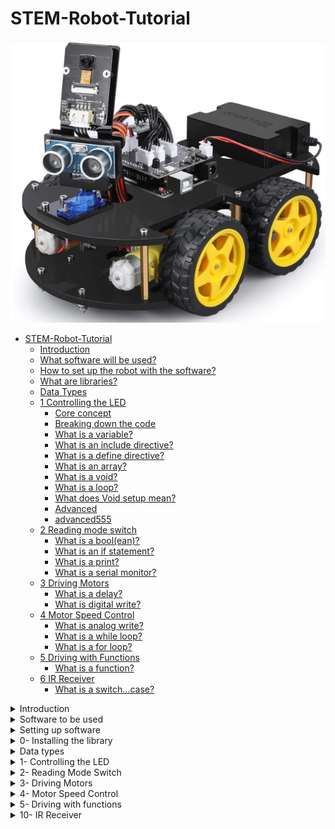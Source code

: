 # STEM-Robot-Tutorial

![Picture of Elegoo car](<z Tutorial Image/Elegoo robot.png>)

- [STEM-Robot-Tutorial](#stem-robot-tutorial)
  - [Introduction](#introduction)
  - [What software will be used?](#what-software-will-be-used)
  - [How to set up the robot with the software?](#how-to-set-up-the-robot-with-the-software)
  - [What are libraries?](#what-are-libraries)
  - [Data Types](#data-types)
  - [1 Controlling the LED](#1-controlling-the-led)
    - [Core concept](#core-concept)
    - [Breaking down the code](#breaking-down-the-code)
    - [What is a variable?](#what-is-a-variable)
    - [What is an include directive?](#what-is-an-include-directive)
    - [What is a define directive?](#what-is-a-define-directive)
    - [What is an array?](#what-is-an-array)
    - [What is a void?](#what-is-a-void)
    - [What is a loop?](#what-is-a-loop)
    - [What does Void setup mean?](#what-does-void-setup-mean)
    - [Advanced](#advanced)
    - [advanced555](#advanced555)
  - [2 Reading mode switch](#2-reading-mode-switch)
    - [What is a bool(ean)?](#what-is-a-boolean)
    - [What is an if statement?](#what-is-an-if-statement)
    - [What is a print?](#what-is-a-print)
    - [What is a serial monitor?](#what-is-a-serial-monitor)
  - [3 Driving Motors](#3-driving-motors)
    - [What is a delay?](#what-is-a-delay)
    - [What is digital write?](#what-is-digital-write)
  - [4 Motor Speed Control](#4-motor-speed-control)
    - [What is analog write?](#what-is-analog-write)
    - [What is a while loop?](#what-is-a-while-loop)
    - [What is a for loop?](#what-is-a-for-loop)
  - [5 Driving with Functions](#5-driving-with-functions)
    - [What is a function?](#what-is-a-function)
  - [6 IR Receiver](#6-ir-receiver)
    - [What is a switch…case?](#what-is-a-switchcase)

<details><summary>Introduction</summary>

## Introduction

Welcome to the Arduino Robot Car Tutorial. This code has been adapted from Martin Hebels 2023 https://www.selmaware.com/. This document is an explanation into the code which is used to operate the Arduino Robot. This document contains explanations of what parts of the code mean and why we use them, with the help of images.

In this tutorial, you will learn the adapted coding language from C, called C++. you will also learn multiple common features that are shared between other coding languages.

</details>



<details><summary>Software to be used</summary>

## What software will be used?
Within this tutorial, you are going to be using a software called ‘Arduino’. This software is going to act as a compiler for your code and allow you to verify/ upload and run code into the robot. The software for the Arduino should already be installed, but just in case, the links are included below.

![alt text](<z Tutorial Image/Arduino Logo.png>)

Below will include the necessary links in order to download this software.

- Windows: [Arduino software](https://downloads.arduino.cc/arduino-1.8.18-windows.exe?_gl=1*cbkesg*_gcl_au*MTc0MzQ1MzAwOS4xNzIzNTQzMTQ5*FPAU*MTc0MzQ1MzAwOS4xNzIzNTQzMTQ5*_ga*MTA0NzU2ODUyNC4xNzIzNTQyOTA5*_ga_NEXN8H46L5*MTcyMzU1MTE0MC4yLjEuMTcyMzU1MTE0NS4wLjAuMTcxNjQ1MTUwMw..*_fplc*bWd6c2VxN3l0THgyRXZDTEo1c0lKODQyMG5ndlpSbEFnQklxZUNZRUJIcDZhSDdtYkw0d3JRdzEwUXhLc2wxSDZZeG1FSU9vR0p3V3MwZjI5dHRYS0hTcmdmalluVmhhMnhPZjlRNkxEV3Z5RUZLUGlKMDRXRXcxWVN2TTVnJTNEJTNE)


- macOS: [Arduino software](https://downloads.arduino.cc/arduino-1.8.18-macosx.zip?_gl=1*cbkesg*_gcl_au*MTc0MzQ1MzAwOS4xNzIzNTQzMTQ5*FPAU*MTc0MzQ1MzAwOS4xNzIzNTQzMTQ5*_ga*MTA0NzU2ODUyNC4xNzIzNTQyOTA5*_ga_NEXN8H46L5*MTcyMzU1MTE0MC4yLjEuMTcyMzU1MTE0NS4wLjAuMTcxNjQ1MTUwMw..*_fplc*bWd6c2VxN3l0THgyRXZDTEo1c0lKODQyMG5ndlpSbEFnQklxZUNZRUJIcDZhSDdtYkw0d3JRdzEwUXhLc2wxSDZZeG1FSU9vR0p3V3MwZjI5dHRYS0hTcmdmalluVmhhMnhPZjlRNkxEV3Z5RUZLUGlKMDRXRXcxWVN2TTVnJTNEJTNE)


- Linux 32 bit: [Arduino software](https://downloads.arduino.cc/arduino-1.8.18-linux32.tar.xz?_gl=1*1hbngn5*_gcl_au*MTc0MzQ1MzAwOS4xNzIzNTQzMTQ5*FPAU*MTc0MzQ1MzAwOS4xNzIzNTQzMTQ5*_ga*MTA0NzU2ODUyNC4xNzIzNTQyOTA5*_ga_NEXN8H46L5*MTcyMzU1MTE0MC4yLjEuMTcyMzU1MTE0NS4wLjAuMTcxNjQ1MTUwMw..*_fplc*bWd6c2VxN3l0THgyRXZDTEo1c0lKODQyMG5ndlpSbEFnQklxZUNZRUJIcDZhSDdtYkw0d3JRdzEwUXhLc2wxSDZZeG1FSU9vR0p3V3MwZjI5dHRYS0hTcmdmalluVmhhMnhPZjlRNkxEV3Z5RUZLUGlKMDRXRXcxWVN2TTVnJTNEJTNE)


- Linux 64 bit:[Arduino software](https://downloads.arduino.cc/arduino-1.8.18-linux64.tar.xz?_gl=1*1hbngn5*_gcl_au*MTc0MzQ1MzAwOS4xNzIzNTQzMTQ5*FPAU*MTc0MzQ1MzAwOS4xNzIzNTQzMTQ5*_ga*MTA0NzU2ODUyNC4xNzIzNTQyOTA5*_ga_NEXN8H46L5*MTcyMzU1MTE0MC4yLjEuMTcyMzU1MTE0NS4wLjAuMTcxNjQ1MTUwMw..*_fplc*bWd6c2VxN3l0THgyRXZDTEo1c0lKODQyMG5ndlpSbEFnQklxZUNZRUJIcDZhSDdtYkw0d3JRdzEwUXhLc2wxSDZZeG1FSU9vR0p3V3MwZjI5dHRYS0hTcmdmalluVmhhMnhPZjlRNkxEV3Z5RUZLUGlKMDRXRXcxWVN2TTVnJTNEJTNE)


If you have any issues with downloading this software, please ask a supervisor/ adult in the room to help.

Upon opening the Arduino software, This is how the software should look.

![alt text](<z Tutorial Image/Clean Sketch.png>)

</details>



<details><summary>Setting up software</summary>

## How to set up the robot with the software?
Before you upload any code to the board, make sure that the board is in upload mode. This ensures that the board is not attempting to communicate with the camera. See the image below.

![alt text](<z Tutorial Image/Switch.png>)

After this, you are going to need to plug in the usb into the robot, this should result in a solid red light showing on the board as well as a flashing green light.

you will need to open the application and ensure that you have all the settings correct in order to have the software connected well to your robot. In doing this, you will firstly need to select the board that you are using, to do this, you will need to navigate to (tools > Board: > “Arduino Uno”) when you hover over “Board:” a dropdown box will pop up, allowing you to select “Arduino Uno” from the list.

![alt text](<z Tutorial Image/Board selection.png>)

As well as this, you will also need to select the correct port that the robot will be running on. Once again, if you select (tools > port > COMX) this will allow you to select the correct port which will further help in having the robot set up. 

![alt text](<z Tutorial Image/Port.png>)

</details>



<details><summary>0- Installing the library</summary>

## What are libraries?

This section uses the files located in [0- Installing the library](<0- Installing the library>)

Just like most programming platforms, the Arduino environment can be extended through the use of libraries. Libraries provide extra functionality for use in sketches, e.g. working with hardware or manipulating data. To use a library in a sketch, select it from Sketch > Include Library. 

![alt text](<z Tutorial Image/Include Library.png>)

In this tutorial, all the library files needed for the program are included in the tutorial folder, you just need to add them to the IDE by following steps.

In order to upload the library files to the robot, you will need to select (sketch > include library > Add .ZIP library) then select the library file/s that you are wanting to add. In this case you will need to navigate to the file as shown below.

![alt text](<z Tutorial Image/0- Installing Library.png>)

After uploading and verifying the library into the compiler, you can enter the code below to see the light on the board of the robot turn yellow.

</details> 



<details><summary>Data types</summary>

## Data Types 

Throughout the course of this tutorial you will use a variety of different data types within the code, here is a reference page to the different [Data Types](DataTypes.md) and what they can be used for.

</details>



<details><summary>1- Controlling the LED</summary>

## 1 Controlling the LED


***
*Before beginning this section, please ensure that you have the Fast LED library installed. You can find this within the [Installing libraries section](<0- Installing the library>) > [Fast LED Library](<0- Installing the library/FastLED-master.zip>)*
***


<details><summary>Changing the led light</summary>

```cpp
#include <FastLED.h>

#define NUM_LEDS 1    // Number of LEDs in strip (just 1)
#define DATA_PIN 4    // Pin for data communications
 
// Define the array of leds
CRGB leds[NUM_LEDS];

// Runs once to configure devices
void setup() { 
  FastLED.addLeds<NEOPIXEL, DATA_PIN>(leds, NUM_LEDS);  // Configure the LED    
} 

// loops forever
void loop() { 
  FastLED.setBrightness(30);       // Set the brightness, 0 to 255 - Warning: 255 can be VERY bright
  
  leds[0] = CRGB::Yellow;            // Set Color with name - Erase Azure and press CTRL-Space for choices
  // leds[0] = CRGB(128,0,0);       // OR, Set color with amount of Red, Green and Blue, 0 to 255 each
  FastLED.show();                   // Set the LED to show
  delay(500);                       // Wait 1/2 second
```

</details>


### Core concept
You can further your practise of this section by changing the colours on the robot to a colour of your choice. Try changing the colour below.

```cpp
leds[0] = CRGB::Yellow;
```

### Breaking down the code
The section following on from this is going to break down the code from this file and explain to you why it is used.

### What is a variable?
A variable is an allocated space in memory for a value.

### What is an include directive?
The first line of code includes an include file. This file is quite literally used to include a whole page of code into the beginning of another.

`
#include <FastLED.h>
`

### What is a define directive?
A define can be used to set a bind to a pin that you know is not going to change. In this case, the define has been used to set the individual pin to the number of LEDs (1 in this scenario) 


<details><summary>Use of define directive</summary>

```cpp
#define NUM_LEDS 1    // Number of LEDs in strip (just 1)
#define DATA_PIN 4    // Pin for data communications
```

</details>


### What is an array?
Arrays are a collection of variables of the same data type. Below the array is using a single LED neopixel strip.


<details><summary>Use of array</summary>

```cpp
// Define the array of leds
CRGB leds[NUM_LEDS];
```

</details>


### What is a void?
The void keyword is used only in function declarations. It indicates that the function is expected to return no information to the function from which it was called.

<details><summary>Void set up</summary>

```cpp
// Runs once to configure devices
void setup() { 
  FastLED.addLeds<NEOPIXEL, DATA_PIN>(leds, NUM_LEDS);  // Configure the LED    
} 
```

</details>

### What is a loop?
A loop is used to run over a set section of code multiple times. In this scenario, the loop runs continuously as there is no condition used.

After creating a setup() function, which initialises and sets the initial values, the loop() function does precisely what its name suggests, and loops consecutively, allowing your program to change and respond. Use it to actively control the Arduino board.


<details><summary>Loops</summary>

```cpp
// loops forever
void loop() { 
  FastLED.setBrightness(30);       // Set the brightness, 0 to 255 - Warning: 255 can be VERY bright
  
  leds[0] = CRGB::Yellow;            // Set Color with name - Erase Azure and press CTRL-Space for choices
  // leds[0] = CRGB(128,0,0);       // OR, Set color with amount of Red, Green and Blue, 0 to 255 each
  FastLED.show();                   // Set the LED to show
  delay(500);                       // Wait 1/2 second
  
  
} // repeat
```

</details>

### What does Void setup mean?
Void setup is the startup of when a sketch (Arduinos IDE software) is first created. It initialises the configuration of variables, pin modes and libraries. 


### Advanced

### advanced555

if you have successfully changed the colour of the LED, have a go at connecting this change in LED to the switch on the robot. You can use whatever colour you would like to make it more personal to you.

Below a link will included for the solution of this task if you get stuck.

[text](/Solutions.md#rgb-advanced-task)

</details>















<details><summary>2- Reading Mode Switch</summary>

## 2 Reading mode switch

<details><summary>Code for mode switch</summary>

```cpp
#define modeSwitch 2     // Define pin of Mode Switch
bool modeSwitchState;   // Holds state of mode switch

// Setup runs once on reset or power-up
void setup() {
  pinMode(modeSwitch,INPUT);      // Ensure modeSwitch is an input (by deafult it should be)
  Serial.begin(9600);             // Begin serial communications at 9600 baud
}

// Loop runs forever
void loop() {
  // Serial.print() does not go to a new line, Serial.println() will go to next line after printing

  modeSwitchState = digitalRead(modeSwitch);  // read mode switch and store in modeSwitch State
  Serial.print("Mode Switch Value = ");       // Display Text for Mode Switch
  Serial.print(modeSwitchState);              // Display value of modeSwitchState in Serial Monitor

  if (modeSwitchState)  // Test if state is true (1) - braces are NOT needed if just 1 line of code for the conditional
  {                       
    Serial.println(" -- Switch not pressed");  // show this if true
  }
  else 
  {                                        
    Serial.println(" -- Switch pressed");       // show this if false
  }
}
```

</details>

### What is a bool(ean)?
A boolean is used when you want to gain the answer of yes or no. in the scenario below, a boolean is used to acknowledge whether the switch is in the on or off state, yes being on and no being off.

<details><summary>Boolean</summary>

```cpp
#define modeSwitch 2     // Define pin of Mode Switch
bool modeSwitchState;   // Holds state of mode switch
```

</details>

### What is an if statement?
An if statement is used when you are wanting to check whether there is a condition and run the following statement or set of statements if the condition is ‘true’.

In the scenario below, an if statement is used to find whether the result of the bool used earlier on was true or false. If the result comes back as true, then the program will show that the switch has not been pressed. If the value returns as false, then the switch will return as being pressed.

<details><summary>If statement</summary>

```cpp
if (modeSwitchState)  // Test if state is true (1) - braces are NOT needed if just 1 line of code for the conditional
  {                       
    Serial.println(" -- Switch not pressed");  // show this if true
  }
  else 
  {                                        
    Serial.println(" -- Switch pressed");       // show this if false
  }
```

</details>

### What is a print? 
Following on from the example above, you can see that a print class has been used. This provides the interface with the ability to print data to different output devices.

<details><summary>Print</summary>

```cpp
Serial.print("Mode Switch Value = ");       // Display Text for Mode Switch
  Serial.print(modeSwitchState);              // Display value of modeSwitchState in Serial Monitor
```
</details>


### What is a serial monitor?
The serial monitor is a tool within the Arduino IDE which opens up the communication between the pc and the robot. In doing this, it means that we, as humans, are able to gain an understanding as to what is going on within the robot.

![alt text](<z Tutorial Image/Serial Monitor.png>)

![alt text](<z Tutorial Image/Serial Monitor 2.png>)

As you can see above, there are two different messages within the serial monitor. When the switch on the robot has not been pressed, we get a message telling us “switch not pressed” but when the switch has been pressed, a message returns saying “switch pressed”.

</details>


<details><summary>3- Driving Motors</summary>

## 3 Driving Motors

### What is a delay? 
A delay is used to pause the program for the amount of time (in milliseconds) specified as parameter. (There are 1000 milliseconds in a second.) in the scenario below, we are driving the right wheels forward for exactly 2 seconds.

<details><summary>Use of delay</summary>

```cpp
  // RIGHT WHEELS
  // Drive Right Wheels forward for 2 second  
  digitalWrite(RDIR, HIGH);    // Forward direction
  digitalWrite(RPower, HIGH);   // Full power
  delay(2000);  
```

</details>

### What is digital write?

<details><summary>Use of digital write</summary>

```cpp
  // Drive Right Wheels Backwards for 2 second  
  digitalWrite(RDIR, LOW);    // Backwards direction
  digitalWrite(RPower, HIGH);  // Full power
  delay(2000);               //delay 2000mS
```

</details><p>


A digital write is used to Write a HIGH or a LOW value to a digital pin. In the scenario above, we are moving the right hand side wheels backwards for 2 seconds at full power.

If the pin has been configured as an OUTPUT with pinMode(), its voltage will be set to the corresponding value: 5V (or 3.3V on 3.3V boards) for HIGH, 0V (ground) for LOW.
If the pin is configured as an INPUT, digitalWrite() will enable (HIGH) or disable (LOW) the internal pullup on the input pin. It is recommended to set the pinMode() to INPUT_PULLUP to enable the internal pull-up resistor. 

If you do not set the pinMode() to OUTPUT, and connect an LED to a pin, when calling digitalWrite(HIGH), the LED may appear dim. Without explicitly setting pinMode(), digitalWrite() will have enabled the internal pull-up resistor, which acts like a large current-limiting resistor.

</details>


<details><summary>4- Motor Speed Control</summary>

## 4 Motor Speed Control

### What is analog write?
In the scenario below, an analog write is used to set the robot at a specific speed as opposed to just setting the speed at high (full speed) or low (stops driving).

<details><summary>Controlling motor speed</summary>

```cpp
  // RIGHT WHEELS 1/2 speed forward, LEFT wheels 1/4 speed forward
  // for 2 seconds
  digitalWrite(RDIR, HIGH);    // Right Forward direction
  digitalWrite(LDIR, HIGH);    // Left Forward direction
  analogWrite(RPower, 128);    // 1/2 power on right
  analogWrite(LPower, 64);     // 1/4 power on left 
  delay(2000);  
```

</details>

### What is a while loop?
A while loop is a type of loop which runs until the condition is true or false (like an if statement.) In the scenario below a while loop has been used to indicate whilst the mode switch is being pressed, the speed will alternatively be at zero since the circuit will be closed and a signal will be sent to stop the power. However, whilst this signal is not being sent, due to the switch being open, the speed will theoretically be at maximum power due to the system assuming that the power being on will mean it will be at its maximum potential. This is why the speed is set at a specific speed.

<details><summary>Use of while loop</summary>

```cpp
//main loop
void loop() 
  while (digitalRead(modeSwitch) == 1)  
    ;  // Do nothing
```

</details>

### What is a for loop?
The for statement is used to repeat a block of statements enclosed in curly braces. An increment counter is usually used to increment and terminate the loop. The for statement is useful for any repetitive operation, and is often used in combination with arrays to operate on collections of data/pins. In the scenario below a for loop is used to indicate that for every loop, whilst the speed of the robot is greater than zero, the speed is going to reduce until it reaches zero.

<details><summary>Use of for loop</summary>

```cpp
for (int speed = 255; speed > 0; speed--){
    analogWrite(RPower, speed);
    analogWrite(LPower, speed);
    delay(4);
  }
```

</details>

</details>


<details><summary>5- Driving with functions</summary>

## 5 Driving with Functions

### What is a function?
As the code that is being dealt with is starting to become much more complex, we begin to make use of something called functions. This means that we can have our code be more organised and easier to understand. Below you can see an image of where functions have been used to separate code which carries out different tasks. 

<details><summary>Use of functions</summary>

```cpp
void left(){                // turns left with 1/2 speed on left going forward
  digitalWrite(RDIR, HIGH);
  digitalWrite(LDIR, HIGH);
  analogWrite(RPower, speedRight);
  analogWrite(LPower, speedLeft / 2);
}

void right(){               // turns right with 1/2 speed on right going forward
  digitalWrite(RDIR, HIGH);
  digitalWrite(RDIR, HIGH);
  analogWrite(RPower, speedRight / 2);
  analogWrite(LPower, speedLeft);    
}

void spinLeft(){            // spins left with right motor forward and left in reverse
  digitalWrite(RDIR, HIGH);
  digitalWrite(LDIR, LOW);
  analogWrite(RPower, speedRight);
  analogWrite(LPower, speedLeft);
}

void spinRight(){           // spins right with left motor going forward and right in reverse
  digitalWrite(RDIR, LOW);
  digitalWrite(LDIR, HIGH);
  analogWrite(RPower, speedRight);
  analogWrite(LPower, speedLeft);
}
```

</details>

</details>


<details><summary>10- IR Receiver</summary>

## 6 IR Receiver
### What is a switch…case?
Like if statements, switch case controls the flow of programs by allowing programmers to specify different code that should be executed in various conditions. In particular, a switch statement compares the value of a variable to the values specified in case statements. When a case statement is found whose value matches that of the variable, the code in that case statement is run.
The break keyword exits the switch statement, and is typically used at the end of each case. Without a break statement, the switch statement will continue executing the following expressions ("falling-through") until a break, or the end of the switch statement is reached. In the scenario below,  a switch case is used so that code can be written to the individual buttons on the remote controller for the robot.

<details><summary>Use of switch...case</summary>

```cpp
void loop()
{
  int tmpValue;
  if (irrecv.decode(&results)) // have we received an IR signal?
  {
    Serial.print(results.value, HEX); // Display key code
    Serial.print("   ");
    switch(results.value)
      {   // each code corresponds to a button on the remote.
      case 0xFF629D: 
        Serial.println("Forward"); 
        lastKey = 'f';    // store last button for repeat code when held
        forward();
        break;
      
      case 0xFF22DD: 
        Serial.println("LEFT");  
        lastKey = 'l';
        left();
        delay(500);
        forward();         
        break;
```

</details>
